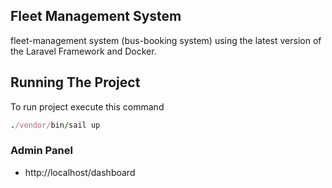 

## Fleet Management System

fleet-management system (bus-booking
system) using the latest version of the Laravel Framework and Docker.



## Running The Project

To run project execute this command

```ruby
./vendor/bin/sail up
```

### Admin Panel

- http://localhost/dashboard
